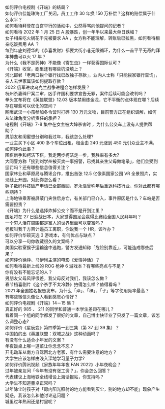 如何评价电视剧《开端》的结局？  
如何评价佳能珠海工厂关闭，员工工作 30 年换 150 万补偿？这样的赔偿属于什么水平？  
如何看待拜登在白宫举行的活动中，公然辱骂向他提问的记者？  
如何看待 2022 年 1 月 25 日 A 股暴跌，创一年半以来最大单日跌幅？  
女子相亲吃火锅花千元被要求 AA ，女方称不能理解，转账后已拉黑，如何看待相亲吃饭费用 AA ？  
每到年底刘德华的《恭喜发财》都要大街小巷无限循环，为什么一首平平无奇的拜年神曲可以火 17 年？  
为什么《我不是药神》不能像《寄生虫》一样获得国际认可？  
《开端》收官，剧里还有哪些坑没填上？  
河北邯郸「老两口挨个银行找已故独子存款」，业内人士称「只能挨家银行查询」，亲人去世家属该如何提取存款？  
2022 俄军进攻乌克兰战争进程会怎样发展？  
杭州杀妻碎尸案二审，凶手许国利要求宣告无罪，案件后续可能会改判吗？  
拳头宣布将在《英雄联盟》12.03 版本禁用炼金龙，它不平衡的点体现在哪？后续存在哪些可以优化的空间？  
网曝武汉一小孩参加冬令营时打碎 130 万元文物，目前警方正在组织调解，如何从法律角度分析责任的承担？  
电视剧《开端》7-8 集中在女主被大婶杀害时 ，为什么公交车上没有人提供帮助？  
男朋友和闺蜜想分别和我过年，我该怎么处理?  
一业主买下小区 400 多个车位出租，租金由 240 元涨到 450 元引众业主不满，如何评价此事？  
围棋新手和柯洁下棋，我走两步柯洁走一步，我胜率有多大?  
大同警方称「接到刘学州被买卖一事报警，已找其亲生父母做笔录」，他们会受到惩罚吗？还有哪些信息值得关注？  
国家林业和草原局与腾讯合作，推出首张 12.5 亿像素国家公园 VR 全景照片，实现线上开园，对此你怎么看？  
锤子数码科技破产申请已全部撤回，罗永浩曾称年后重返科技行业，你对此都有哪些期待？  
上海地铁乘客被屏蔽门夹住后身亡，有关部门已介入，事件原因是什么？车站是否需要担责？  
《开端》为什么是选择炸掉公交？而不是开到江里？  
国足将在 27 日迎战日本，大家觉得国足会赢得比赛给全国人民拜年吗？  
一个穷人活在周围都是富人的世界里面可以变富吗？  
老板叫我千方百计逼员工离职，你说我一个 HR，该咋办？  
如何评价华硕天选 3 游戏本，有何优点与缺点？  
可以分享一句你收藏很久的文案吗？  
美国实验室猴子运输途中逃跑，警方发通知称「危险别靠近」，可能造成哪些后果？  
如何评价徐峥、马伊琍主演的电影《爱情神话》？  
如何看待最新上线的 ROG 枪神 6 游戏本？有哪些亮点与不足？  
你有没有不能忘记的人？  
男朋友父母风评很差，我父母反对我们，我该怎么做？  
春节档喜剧片《这个杀手不太冷静》拍得怎么样？值得看吗？  
2021 年全国姓名报告发布，为什么「泽」、「梓」、「子」等字使用频率最高？  
有哪些微信头像让人看到感觉心情好？  
如何评价电视剧《开端》14－15 集？  
真正好的 985 、 211 的同学和普通一本学生差距在哪儿？  
看着同一个组的同学都发了很好的文章，自己博士快毕业了只发了一篇文章，该怎么调整心态?  
如何评价《星辰变》第四季第一到三集（第 37 到 39 集）？  
中国拍的出《英雄联盟：双城之战》这种动画吗？  
有没有什么适合小年发的文案？  
年夜饭桌上哪一道菜让你念念不忘？  
开电动车从南方自驾回北方老家，有什么需要注意的地方？  
大学生应该怎样由浅入深地学习量子力学?  
如何评价腾讯视频《家族年年年夜 FAN 2022》小年夜晚会？  
过年被亲友问「今年有没有涨工资？」，你会怎么回答？  
代表建议上海地铁全线增设上海话报站，你支持吗？  
大学生不知道董卓正常吗？  
过年除尘时孩子对「房内阳光照射的地方能看到灰尘，别的地方却不能」现象产生疑惑，我该怎么和他讨论这问题？  
城里过年热闹还是村里呢？  
